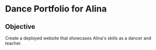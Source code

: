 # Dance Portfolio for Alina 

## Objective

Create a deployed website that showcases Alina's skills as a dancer and teacher.


